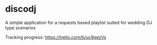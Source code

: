 discodj
=======

A simple application for a requests based playlist suited for wedding DJ type scenarios

Tracking progress: https://trello.com/b/uc9qezVs

